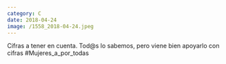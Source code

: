 ```yaml
--- 
category: C 
date: 2018-04-24 
image: /1558_2018-04-24.jpeg 
--- 
```


Cifras a tener en cuenta. Tod@s lo sabemos, pero viene bien apoyarlo con cifras #Mujeres_a_por_todas
